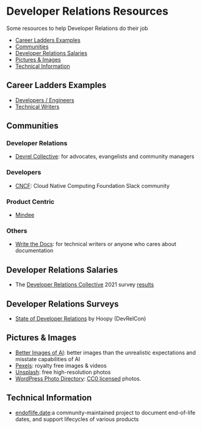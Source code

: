 # Developer Relations Resources

Some resources to help Developer Relations do their job

- [Career Ladders Examples](#career-ladders-examples)
- [Communities](#communities)
- [Developer Relations Salaries](#developer-relations-salaries)
- [Pictures & Images](#pictures--images)
- [Technical Information](#technical-information)

## Career Ladders Examples
- [Developers / Engineers](https://career-ladders.dev/engineering/)
- [Technical Writers](https://career-ladders.dev/docs/)

## Communities

### Developer Relations
- [Devrel Collective](https://devrelcollective.fun): for advocates, evangelists and community managers

### Developers
- [CNCF](https://slack.cncf.io): Cloud Native Computing Foundation Slack community

### Product Centric
- [Mindee](https://slack.mindee.com)

### Others
- [Write the Docs](https://www.writethedocs.org/slack/): for technical writers or anyone who cares about documentation

## Developer Relations Salaries
- The [Developer Relations Collective](https://devrelcollective.fun/) 2021 survey [results](https://dev.to/bffjossy/2021-devrel-salary-survey-results-table-of-contents-43fe)

## Developer Relations Surveys
- [State of Developer Relations](https://www.stateofdeveloperrelations.com/) by Hoopy (DevRelCon)

## Pictures & Images
- [Better Images of AI](https://betterimagesofai.org/images): better images than the unrealistic expectations and misstate capabilities of AI
- [Pexels](https://www.pexels.com/): royalty free images & videos
- [Unsplash](https://unsplash.com): free high-resolution photos
- [WordPress Photo Directory](https://wordpress.org/photos/): [CC0 licensed](https://creativecommons.org/share-your-work/public-domain/cc0/) photos.

## Technical Information
- [endoflife.date](https://endoflife.date):a community-maintained project to document end-of-life dates, and support lifecycles of various products
